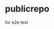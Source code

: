 # publicrepo
for e2e test






































































































































































































































































































































































































































































































































































































































































































































































































































































































































































































































































































































































































































































































































































































































































































































































































































































































































































































































































































































































































































































































































































































































































































































































































































































































































































































































































































































































































































































































































































































































































































































































































































































































































































































































































































































































































































































































































































































































